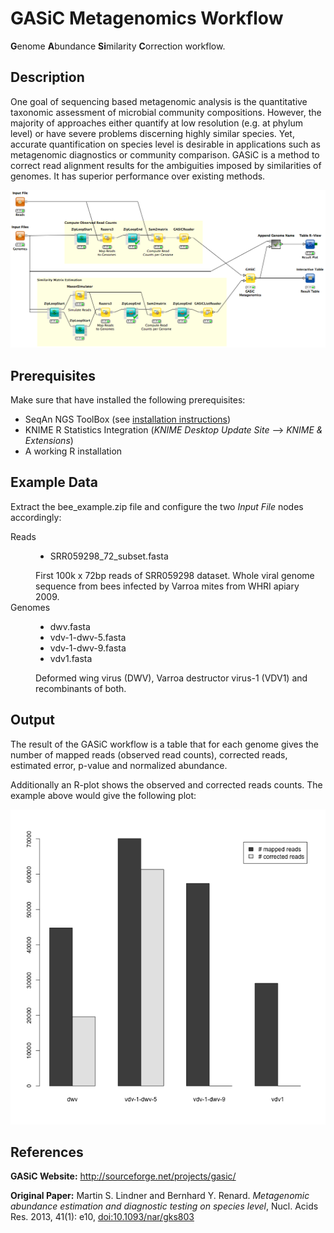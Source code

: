 GASiC Metagenomics Workflow
===========================

<b>G</b>enome <b>A</b>bundance <b>Si</b>milarity <b>C</b>orrection workflow.

Description
-----------

One goal of sequencing based metagenomic analysis is the quantitative taxonomic assessment of microbial community compositions. However, the majority of approaches either quantify at low resolution (e.g. at phylum level) or have severe problems discerning highly similar species. Yet, accurate quantification on species level is desirable in applications such as metagenomic diagnostics or community comparison. GASiC is a method to correct read alignment results for the ambiguities imposed by similarities of genomes. It has superior performance over existing methods.

![alt tag](metagenomics_gasic_workflow.png)

Prerequisites
-------------

Make sure that have installed the following prerequisites:
- SeqAn NGS ToolBox (see [installation instructions](http://trac.seqan.de/wiki/HowTo/UseSeqAnNodesInKnime#InstallSeqAninKNIME))
- KNIME R Statistics Integration (*KNIME Desktop Update Site* --> *KNIME & Extensions*)
- A working R installation

Example Data
------------

Extract the bee_example.zip file and configure the two *Input File* nodes accordingly:

<dl>
  <dt>Reads</dt>
  <dd><ul>
  <li>SRR059298_72_subset.fasta</li>
  </ul>
  First 100k x 72bp reads of <href="http://sra.dnanexus.com/runs/SRR059298">SRR059298</href> dataset. Whole viral genome sequence from bees infected by Varroa mites from WHRI apiary 2009.</dd>
  <dt>Genomes</dt>
  <dd><ul>
  <li>dwv.fasta</li>
  <li>vdv-1-dwv-5.fasta</li>
  <li>vdv-1-dwv-9.fasta</li>
  <li>vdv1.fasta</li>
  </ul>
  Deformed wing virus (DWV), Varroa destructor virus-1 (VDV1) and recombinants of both.</dd>
</dl>  

Output
------

The result of the GASiC workflow is a table that for each genome gives the number of mapped reads (observed read counts), corrected reads, estimated error, p-value and normalized abundance.

Additionally an R-plot shows the observed and corrected reads counts. The example above would give the following plot:

![alt tag](bee_example.png)

References
----------

**GASiC Website:**
  http://sourceforge.net/projects/gasic/
  
**Original Paper:**
  Martin S. Lindner and Bernhard Y. Renard. *Metagenomic abundance estimation and diagnostic testing on species level*, Nucl. Acids Res. 2013, 41(1): e10, [doi:10.1093/nar/gks803](http://nar.oxfordjournals.org/content/41/1/e10)
